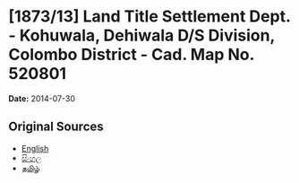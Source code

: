 # [1873/13] Land Title Settlement Dept. - Kohuwala, Dehiwala D/S Division, Colombo District - Cad. Map No. 520801

**Date:** 2014-07-30

## Original Sources

- [English](https://documents.gov.lk/view/extra-gazettes/2014/7/1873-13_E.pdf)
- [සිංහල](https://documents.gov.lk/view/extra-gazettes/2014/7/1873-13_S.pdf)
- [தமிழ்](https://documents.gov.lk/view/extra-gazettes/2014/7/1873-13_T.pdf)
